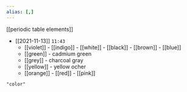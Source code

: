 ```yaml
---
alias: [,]
---
```

[[periodic table elements]]

- [[2021-11-13]] `11:43`
	- [[violet]] - [[indigo]] - [[white]] - [[black]] - [[brown]] - [[blue]]
	- [[green]] - cadmium green
	- [[grey]] - charcoal gray
	- [[yellow]] 	 - yellow ocher
	- [[orange]] - [[red]] - [[pink]]

```query
"color"
```